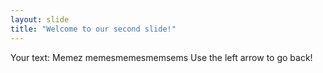 ```yaml
---
layout: slide
title: "Welcome to our second slide!"
---
```

Your text: Memez memesmemesmemsems
Use the left arrow to go back!